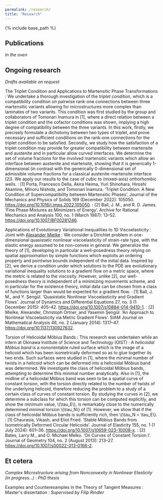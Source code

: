 ```yaml
---
permalink: /research/
title: "Research"
---
```


{% include base_path %}

## Publications

_In the oven_

## Ongoing research

_Drafts available on request_

The Triplet Condition and Applications to Martensitic Phase Transformations
: We undertake a thorough investigation of the _triplet condition_, which is a compatibility condition on pairwise rank-one connections between three martensitic variants allowing for microstructures more complex than laminates of two variants. This condition was first studied by the group and collaborators of Tomonari Inamura in [1], where a direct relation between a triplet condition and the cofactor conditions was shown, implying a high degree of compatibility between the three variants. In this work, firstly, we precisely formulate a dichotomy between two types of triplet, and prove necessary and sufficient conditions on the rank-one connections for the triplet condition to be satisfied. Secondly, we study how the satisfaction of a triplet condition may provide for greater compatibility between martensite and austenite and in particular allow curved interfaces. We determine the set of volume fractions for the involved martensitic variants which allow an interface between austenite and martensite, showing that it is generically 1-dimensional (in contrast with the generically 0-dimensional set of admissible volume fractions for a classical austenite-martensite interface [2]). We apply our results to the case of cubic to (mixed-axis) orthorhombic wells.
: [1] Porta, Francesco Della, Akira Heima, Yuri Shinohara, Hiroshi Akamine, Minoru Nishida, and Tomonari Inamura. ‘Triplet Condition: A New Condition of Supercompatibility between Martensitic Phases’. Journal of the Mechanics and Physics of Solids 169 (December 2022): 105050. https://doi.org/10.1016/j.jmps.2022.105050.
: [2] Ball, J. M., and R. D. James. ‘Fine Phase Mixtures as Minimizers of Energy’. Archive for Rational Mechanics and Analysis 100, no. 1 (March 1987): 13–52. https://doi.org/10.1007/BF00281246.

Applications of Evolutionary Variational Inequalities to 1D Viscoelasticity 
: Joint with [Alexander Mielke](https://www.wias-berlin.de/people/mielke/?lang=1)
: We consider a Dirichlet problem in one-dimensional quasistatic nonlinear viscoelasticity of strain-rate type, with the elastic energy assumed to be non-convex in general. We generalize the theory of [1], developing in particular a well-posedness theory relying on spatial approximation by simple functions which exploits an ordering property and pointwise bounds independent of the initial data. Inspired by [2], we derive a condition under which solutions to the PDE are evolutionary variational inequality solutions to a gradient flow on a metric space, where the metric is related to the viscosity. However, unlike [2], our well-posedness theory is independent of a minimizing movements scheme, and in particular for the existence theory, initial data can be chosen from a class of functions larger than would be expected for a gradient flow.
: [1] Ball, J. M., and Y. Şengül. ‘Quasistatic Nonlinear Viscoelasticity and Gradient Flows’. Journal of Dynamics and Differential Equations 27, no. 3 (1 December 2015): 405–42. https://doi.org/10.1007/s10884-014-9410-1.
: [2] Mielke, Alexander, Christoph Ortner, and Yasemin Şengül. ‘An Approach to Nonlinear Viscoelasticity via Metric Gradient Flows’. SIAM Journal on Mathematical Analysis 46, no. 2 (January 2014): 1317–47. https://doi.org/10.1137/130927632.

Torsion of Helicoidal Möbius Bands
: This research was undertaken while an intern at Okinawa Institute of Science and Technology (OIST)
: A _helicoidal Möbius band_ is a nonorientable ruled surface which is the image of a helicoid which has been isometrically deformed so as to glue together its two ends. Such surfaces were studied in [1], where the minimal number of twists in a helicoid which can be deformed into a helicoidal Möbius band was determined. We investigate the class of helicoidal Möbius bands, attempting to determine this minimal number analytically. Also in [1], the midline of a helicoidal Möbius band was seen to be a spatial curve of constant torsion, with the torsion directly related to the number of twists of the underlying helicoid, therefore reducing the problem to a study of a certain class of curves of constant torsion. By studying the curves in [2], we determine a subclass for which this torsion can be computed explicitly, and show the minimum value, \\(\tau_E\\), is remarkably close to  the numerically determined minimal torsion \\(\tau_N\\) of [1]. However, we show that if the class of helicoidal Möbius bands is sufficiently rich, then \\(\tau_N < \tau_E\\).
: [1] Chaurasia, Vikash, and Eliot Fried. ‘Stable Möbius Bands from Isometrically Deformed Circular Helicoids’. Journal of Elasticity 155, no. 1 (1 July 2024): 601–36. https://doi.org/10.1007/s10659-023-10008-x.
: [2] Bates, Larry M., and O. Michael Melko. ‘On Curves of Constant Torsion I’. Journal of Geometry 104, no. 2 (August 2013): 213–27. https://doi.org/10.1007/s00022-013-0166-2.

## Et cetera

_Complex Microstructure arising from Nonconvexity in Nonlinear Elasticity (in progress...)_
: _PhD thesis_

Examples and Counterexamples in the Theory of Tangent Measures
: Master's dissertation
: _Supervised by Filip Rindler_